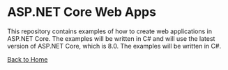 # ASP.NET Core Web Apps
This repository contains examples of how to create web applications in ASP.NET Core. The examples will be written in C# and will use the latest version of ASP.NET Core, which is 8.0. The examples will be written in C#.

[Back to Home](../README.md)